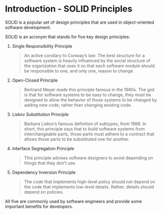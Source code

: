 # Introduction - SOLID Principles

SOLID is a popular set of design principles that are used in object-oriented software development. 

SOLID is an acronym that stands for five key design principles: 

1. Single Responsibility Principle

    > An active corollary to Conway’s law: The best structure for a software system is heavily influenced by the social structure of the organization that uses it so that each software module should be responsible to one, and only one, reason to change.

2. Open-Closed Principle

    > Bertrand Meyer made this principle famous in the 1980s. The gist is that for software systems to be easy to change, they must be designed to allow the behavior of those systems to be changed by adding new code, rather than changing existing code.

3. Liskov Substitution Principle

    > Barbara Liskov’s famous definition of subtypes, from 1988. In short, this principle says that to build software systems from interchangeable parts, those parts must adhere to a contract that allows those parts to be subsitituted one for another.

4. Interface Segregation Principle

    > This principle advises software designers to avoid depending on things that they don’t use.

5. Dependency Inversion Principle

    > The code that implements high-level policy should not depend on the code that implements low-level details. Rather, details should depend on policies.

All five are commonly used by software engineers and provide some important benefits for developers.

